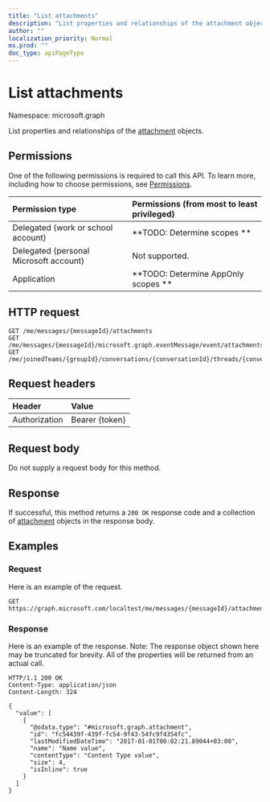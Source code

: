 ```yaml
---
title: "List attachments"
description: "List properties and relationships of the attachment objects."
author: ""
localization_priority: Normal
ms.prod: ""
doc_type: apiPageType
---
```


# List attachments

Namespace: microsoft.graph

List properties and relationships of the [attachment](../resources/attachment.md) objects.

## Permissions
One of the following permissions is required to call this API. To learn more, including how to choose permissions, see [Permissions](/concepts/permissions-reference.md).

|Permission type|Permissions (from most to least privileged)|
|:---|:---|
|Delegated (work or school account)|**TODO: Determine scopes **|
|Delegated (personal Microsoft account)|Not supported.|
|Application|**TODO: Determine AppOnly scopes **|

## HTTP request
<!-- {
  "blockType": "ignored"
}
-->
``` http
GET /me/messages/{messageId}/attachments
GET /me/messages/{messageId}/microsoft.graph.eventMessage/event/attachments
GET /me/joinedTeams/{groupId}/conversations/{conversationId}/threads/{conversationThreadId}/posts/{postId}/attachments
```

## Request headers
|Header|Value|
|:---|:---|
|Authorization|Bearer {token}|

## Request body
Do not supply a request body for this method.

## Response
If successful, this method returns a `200 OK` response code and a collection of [attachment](../resources/attachment.md) objects in the response body.

## Examples

### Request
Here is an example of the request.
<!-- {
  "blockType": "request",
  "name": "get_attachment"
}
-->
``` http
GET https://graph.microsoft.com/localtest/me/messages/{messageId}/attachments
```

### Response
Here is an example of the response. Note: The response object shown here may be truncated for brevity. All of the properties will be returned from an actual call.
<!-- {
  "blockType": "response",
  "truncated": true,
  "@odata.type": "collection(microsoft.graph.attachment)"
}
-->
``` http
HTTP/1.1 200 OK
Content-Type: application/json
Content-Length: 324

{
  "value": [
    {
      "@odata.type": "#microsoft.graph.attachment",
      "id": "fc54439f-439f-fc54-9f43-54fc9f4354fc",
      "lastModifiedDateTime": "2017-01-01T00:02:21.89044+03:00",
      "name": "Name value",
      "contentType": "Content Type value",
      "size": 4,
      "isInline": true
    }
  ]
}
```


